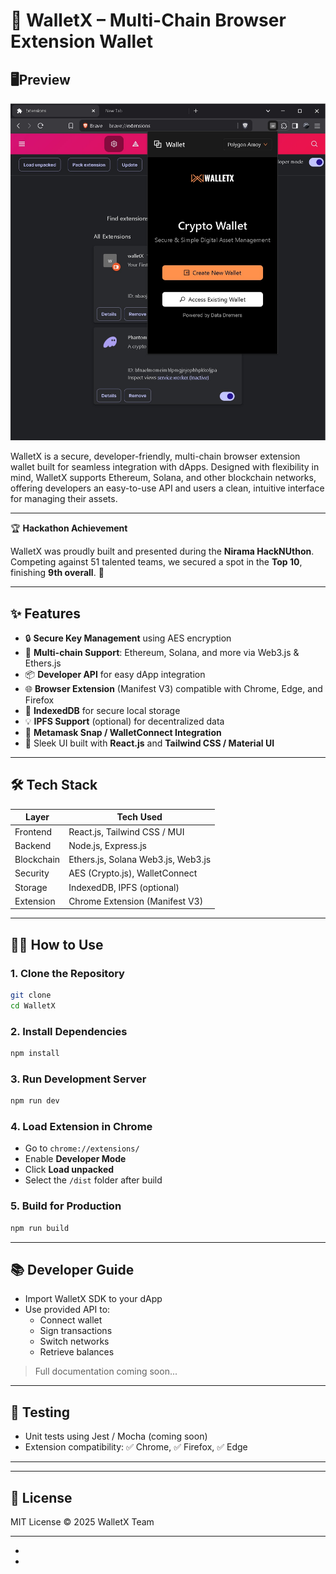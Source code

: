 # 🚀 WalletX – Multi-Chain Browser Extension Wallet

## 🖥️Preview 
![Mainpage](./images/Mainpage.jpg)

WalletX is a secure, developer-friendly, multi-chain browser extension wallet built for seamless integration with dApps. Designed with flexibility in mind, WalletX supports Ethereum, Solana, and other blockchain networks, offering developers an easy-to-use API and users a clean, intuitive interface for managing their assets.

---

🏆 **Hackathon Achievement**

WalletX was proudly built and presented during the **Nirama HackNUthon**. Competing against 51 talented teams, we secured a spot in the **Top 10**, finishing **9th overall**. 🚀

---

## ✨ Features

- 🔒 **Secure Key Management** using AES encryption
- 🔗 **Multi-chain Support**: Ethereum, Solana, and more via Web3.js & Ethers.js
- 📦 **Developer API** for easy dApp integration
- 🌐 **Browser Extension** (Manifest V3) compatible with Chrome, Edge, and Firefox
- 📁 **IndexedDB** for secure local storage
- 💡 **IPFS Support** (optional) for decentralized data
- 🧩 **Metamask Snap / WalletConnect Integration**
- 🎨 Sleek UI built with **React.js** and **Tailwind CSS / Material UI**

---

## 🛠️ Tech Stack

| Layer      | Tech Used                          |
| ---------- | ---------------------------------- |
| Frontend   | React.js, Tailwind CSS / MUI       |
| Backend    | Node.js, Express.js                |
| Blockchain | Ethers.js, Solana Web3.js, Web3.js |
| Security   | AES (Crypto.js), WalletConnect     |
| Storage    | IndexedDB, IPFS (optional)         |
| Extension  | Chrome Extension (Manifest V3)     |

---

## 🧑‍💻 How to Use

### 1. Clone the Repository

```bash
git clone
cd WalletX
```

### 2. Install Dependencies

```bash
npm install
```

### 3. Run Development Server

```bash
npm run dev
```

### 4. Load Extension in Chrome

- Go to `chrome://extensions/`
- Enable **Developer Mode**
- Click **Load unpacked**
- Select the `/dist` folder after build

### 5. Build for Production

```bash
npm run build
```

---

## 📚 Developer Guide

- Import WalletX SDK to your dApp
- Use provided API to:
  - Connect wallet
  - Sign transactions
  - Switch networks
  - Retrieve balances

> Full documentation coming soon...

---

## 🧪 Testing

- Unit tests using Jest / Mocha (coming soon)
- Extension compatibility: ✅ Chrome, ✅ Firefox, ✅ Edge

---



---

## 📃 License

MIT License © 2025 WalletX Team

---




-
- 

